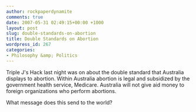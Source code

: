 ```yaml
---
author: rockpaperdynamite
comments: true
date: 2007-05-31 02:49:15+00:00 +1000
layout: post
slug: double-standards-on-abortion
title: Double Standards on Abortion
wordpress_id: 267
categories:
- Philosophy &amp; Politics
---
```


Triple J's Hack last night was on about the double standard that Australia displays to abortion. Within Australia abortion is legal and subsidized by the government health service, Medicare. Australia will not give aid money to foreign organizations who perform abortions.

What message does this send to the world?
